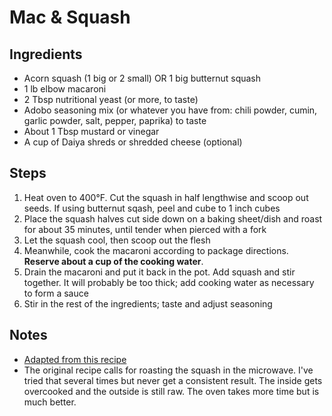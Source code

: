 # Mac & Squash

## Ingredients

- Acorn squash (1 big or 2 small) OR 1 big butternut squash
- 1 lb elbow macaroni
- 2 Tbsp nutritional yeast (or more, to taste)
- Adobo seasoning mix (or whatever you have from: chili powder, cumin, garlic powder, salt, pepper, paprika) to taste
- About 1 Tbsp mustard or vinegar
- A cup of Daiya shreds or shredded cheese (optional)

## Steps

1. Heat oven to 400°F. Cut the squash in half lengthwise and scoop out seeds. If using butternut sqash, peel and cube to 1 inch cubes
1. Place the squash halves cut side down on a baking sheet/dish and roast for about 35 minutes, until tender when pierced with a fork
1. Let the squash cool, then scoop out the flesh
1. Meanwhile, cook the macaroni according to package directions. **Reserve about a cup of the cooking water**.
1. Drain the macaroni and put it back in the pot. Add squash and stir together. It will probably be too thick; add cooking water as necessary to form a sauce
1. Stir in the rest of the ingredients; taste and adjust seasoning

## Notes

- [Adapted from this recipe](https://theveganstoner.blogspot.com/2013/04/mac-and-squash.html)
- The original recipe calls for roasting the squash in the microwave. I've tried that several times but never get a consistent result. The inside gets overcooked and the outside is still raw. The oven takes more time but is much better.
